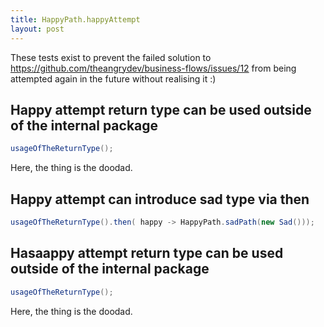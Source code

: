 ```yaml
---
title: HappyPath.happyAttempt
layout: post
---
```

These tests exist to prevent the failed solution to https://github.com/theangrydev/business-flows/issues/12 from
being attempted again in the future without realising it :)

## Happy attempt return type can be used outside of the internal package
```java
usageOfTheReturnType();
```
Here, the thing is the doodad.

## Happy attempt can introduce sad type via then
```java
usageOfTheReturnType().then( happy -> HappyPath.sadPath(new Sad()));
```

## Hasaappy attempt return type can be used outside of the internal package
```java
usageOfTheReturnType();
```
Here, the thing is the doodad.
